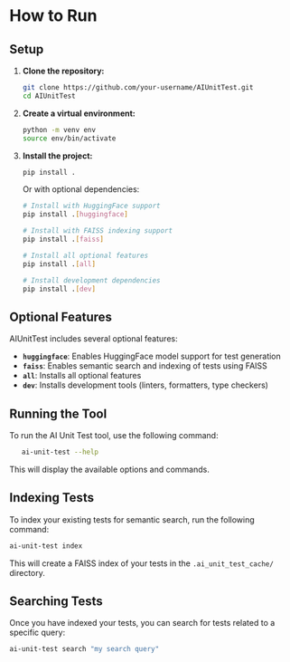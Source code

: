 # How to Run

## Setup

1. **Clone the repository:**

   ```bash
   git clone https://github.com/your-username/AIUnitTest.git
   cd AIUnitTest
   ```

2. **Create a virtual environment:**

   ```bash
   python -m venv env
   source env/bin/activate
   ```

3. **Install the project:**

   ```bash
   pip install .
   ```

   Or with optional dependencies:

   ```bash
   # Install with HuggingFace support
   pip install .[huggingface]

   # Install with FAISS indexing support
   pip install .[faiss]

   # Install all optional features
   pip install .[all]

   # Install development dependencies
   pip install .[dev]
   ```

## Optional Features

AIUnitTest includes several optional features:

- **`huggingface`**: Enables HuggingFace model support for test generation
- **`faiss`**: Enables semantic search and indexing of tests using FAISS
- **`all`**: Installs all optional features
- **`dev`**: Installs development tools (linters, formatters, type checkers)

## Running the Tool

To run the AI Unit Test tool, use the following command:

```bash
   ai-unit-test --help
```

This will display the available options and commands.

## Indexing Tests

To index your existing tests for semantic search, run the following command:

```bash
ai-unit-test index
```

This will create a FAISS index of your tests in the `.ai_unit_test_cache/` directory.

## Searching Tests

Once you have indexed your tests, you can search for tests related to a specific query:

```bash
ai-unit-test search "my search query"
```
